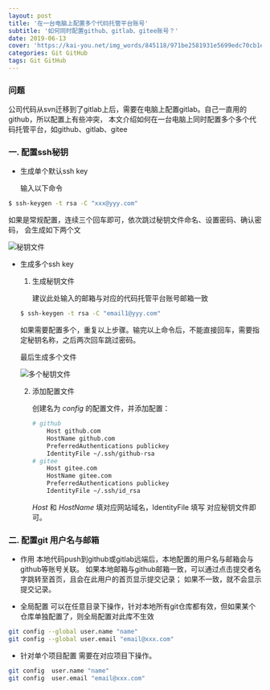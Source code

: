 ```yaml
---
layout: post
title: '在一台电脑上配置多个代码托管平台账号'
subtitle: '如何同时配置github、gitlab、gitee账号？'
date: 2019-06-13
cover: 'https://kai-you.net/img_words/845118/971be2581931e5699edc70cb1ea467ec.jpg'
categories: Git GitHub
tags: Git GitHub
---
```

### 问题
公司代码从svn迁移到了gitlab上后，需要在电脑上配置gitlab。自己一直用的github，所以配置上有些冲突，
本文介绍如何在一台电脑上同时配置多个多个代码托管平台，如github、gitlab、gitee
### 一. 配置ssh秘钥
* 生成单个默认ssh key

  输入以下命令

``` bash
$ ssh-keygen -t rsa -C "xxx@yyy.com"
```
如果是常规配置，连续三个回车即可，依次跳过秘钥文件命名、设置密码、确认密码，
会生成如下两个文

![秘钥文件](https://i.loli.net/2019/06/25/5d122c624e31350397.png)

* 生成多个ssh key

  1. 生成秘钥文件

     建议此处输入的邮箱与对应的代码托管平台账号邮箱一致

  ``` bash
  $ ssh-keygen -t rsa -C "email1@yyy.com"
  ```

  如果需要配置多个，重复以上步骤。输完以上命令后，不能直接回车，需要指定秘钥名称，之后两次回车跳过密码。

  最后生成多个文件

  ![多个秘钥文件](https://i.loli.net/2019/06/25/5d122caa668ad51357.png)

  2. 添加配置文件

     创建名为 *config* 的配置文件，并添加配置：

     ``` bash
     # github
         Host github.com
         HostName github.com
         PreferredAuthentications publickey
         IdentityFile ~/.ssh/github-rsa
     # gitee
         Host gitee.com
         HostName gitee.com
         PreferredAuthentications publickey
         IdentityFile ~/.ssh/id_rsa
     ```

     *Host* 和 *HostName* 填对应网站域名，IdentityFile 填写 对应秘钥文件即可。



### 二. 配置git 用户名与邮箱
* 作用
本地代码push到github或gitlab远端后，本地配置的用户名与邮箱会与github等账号关联。
如果本地邮箱与github邮箱一致，可以通过点击提交者名字跳转至首页，且会在此用户的首页显示提交记录；
如果不一致，就不会显示提交记录。

* 全局配置
可以在任意目录下操作，针对本地所有git仓库都有效，但如果某个仓库单独配置了，则全局配置对此库不生效
``` bash
git config --global user.name "name"
git config --global user.email "email@xxx.com"
```

* 针对单个项目配置
需要在对应项目下操作。
``` bash
git config  user.name "name"
git config  user.email "email@xxx.com"
```